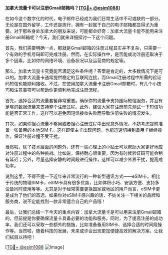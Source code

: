 **加拿大流量卡可以注册Gmail邮箱吗？[[TG💪+ @esim1088](https://t.me/s/esim1088)]**

在如今这个数字化的时代，电子邮件已经成为我们日常生活中不可或缺的一部分。无论是在国外留学、工作还是旅行，拥有一封属于自己的电子邮箱都显得尤为重要。对于那些身处加拿大的朋友来说，可能都会好奇：加拿大流量卡能不能用来注册Gmail邮箱呢？今天，我们就来详细探讨一下这个问题。

首先，我们需要明确一点，那就是Gmail邮箱的注册过程其实并不复杂，只需要一个有效的手机号码即可完成注册。然而，在实际操作中，是否能成功注册还取决于多个因素，比如你的网络环境、设备状况以及运营商的规定等。

那么，加拿大流量卡究竟能否满足这些条件呢？答案是肯定的，大多数情况下是可以的。加拿大流量卡通常提供稳定的互联网连接，而Gmail注册过程中所需的验证码短信也能顺利接收。不过，在使用加拿大流量卡注册Gmail邮箱时，有几个小技巧和注意事项可以帮助你更顺利地完成注册流程。

首先，选择合适的流量套餐非常重要。确保你的流量卡支持国际短信服务，并且有足够的数据流量来支持整个注册过程。此外，建议大家在注册前先测试一下短信功能是否正常工作，这样可以避免因短信接收失败而导致注册失败的情况发生。

其次，如果你担心流量不够用或者担心注册过程中出现意外情况，不妨考虑提前准备一张备用的本地SIM卡。这样即使主卡出现问题，也能迅速切换到备用卡继续操作，保证注册过程不受干扰。

当然啦，除了技术层面的问题外，还有一些心理上的小贴士可以帮助大家更好地应对注册过程中的各种挑战。比如说，保持耐心很重要，因为有时候验证码可能会稍有延迟；另外，尽量选择安静的时间段进行操作，这样可以减少外界干扰，提高成功率。

说到这里，不得不提一下近年来非常流行的一种新型通讯方式——eSIM卡。相比于传统的物理SIM卡，eSIM卡具有很多优势，比如体积小巧、安装方便、支持多设备同时使用等等。尤其是对于经常需要更换国家或地区的用户而言，eSIM卡更是成为了他们的首选。如果你对eSIM卡感兴趣的话，不妨关注一下相关的品牌和服务商，说不定能找到一款非常适合自己的产品哦！

最后，让我们总结一下今天的重点内容：加拿大流量卡是可以用来注册Gmail邮箱的，但前提是你要确保流量卡具备必要的功能和服务。同时，为了提高注册的成功率，我们还可以采取一些额外的措施，比如准备备用SIM卡、选择合适的时间段操作等。当然啦，随着科技的发展，未来或许会出现更加便捷高效的解决方案，让我们拭目以待吧！

[[TG💪+ @esim1088](https://t.me/s/esim1088) ![Image](https://i.postimg.cc/4NQfJmqS/Snipaste-2025-05-13-00-14-12.png)]